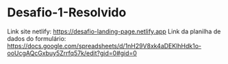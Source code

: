 # Desafio-1-Resolvido
Link site netlify: https://desafio-landing-page.netlify.app
Link da planilha de dados do formulário: https://docs.google.com/spreadsheets/d/1nH29V8xk4aDEKlhHdk1o-ooUcgAQcGxbuy5Zrrfq57k/edit?gid=0#gid=0

